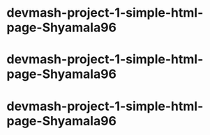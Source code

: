 # devmash-project-1-simple-html-page-Shyamala96
# devmash-project-1-simple-html-page-Shyamala96
# devmash-project-1-simple-html-page-Shyamala96

